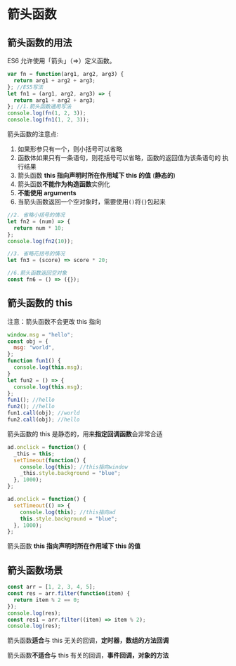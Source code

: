 # 箭头函数

## 箭头函数的用法

ES6 允许使用「箭头」（=>）定义函数。

```js
var fn = function(arg1, arg2, arg3) {
  return arg1 + arg2 + arg3;
}; //ES5写法
let fn1 = (arg1, arg2, arg3) => {
  return arg1 + arg2 + arg3;
}; //1.箭头函数通用写法
console.log(fn(1, 2, 3));
console.log(fn1(1, 2, 3));
```

箭头函数的注意点:

1. 如果形参只有一个，则小括号可以省略
2. 函数体如果只有一条语句，则花括号可以省略，函数的返回值为该条语句的 执行结果
3. 箭头函数 **this 指向声明时所在作用域下 this 的值** (**静态的**)
4. 箭头函数**不能作为构造函数**实例化
5. **不能使用 arguments**
6. 当箭头函数返回一个空对象时，需要使用`()`将`{}`包起来

```js
//2. 省略小括号的情况
let fn2 = (num) => {
  return num * 10;
};
console.log(fn2(10));

//3. 省略花括号的情况
let fn3 = (score) => score * 20;

//6.箭头函数返回空对象
const fn6 = () => ({});
```

## 箭头函数的 this

注意：箭头函数不会更改 this 指向

```js
window.msg = "hello";
const obj = {
  msg: "world",
};
function fun1() {
  console.log(this.msg);
}
let fun2 = () => {
  console.log(this.msg);
};
fun1(); //hello
fun2(); //hello
fun1.call(obj); //world
fun2.call(obj); //hello
```

箭头函数的 this 是静态的，用来**指定回调函数**会非常合适

```js
ad.onclick = function() {
  _this = this;
  setTimeout(function() {
    console.log(this); //this指向window
    _this.style.background = "blue";
  }, 1000);
};

ad.onclick = function() {
  setTimeout(() => {
    console.log(this); //this指向ad
    this.style.background = "blue";
  }, 1000);
};
```

箭头函数 **this 指向声明时所在作用域下 this 的值**

## 箭头函数场景

```js
const arr = [1, 2, 3, 4, 5];
const res = arr.filter(function(item) {
  return item % 2 == 0;
});
console.log(res);
const res1 = arr.filter((item) => item % 2);
console.log(res);
```

箭头函数**适合**与 this 无关的回调，**定时器，数组的方法回调**

箭头函数**不适合**与 this 有关的回调，**事件回调，对象的方法**
